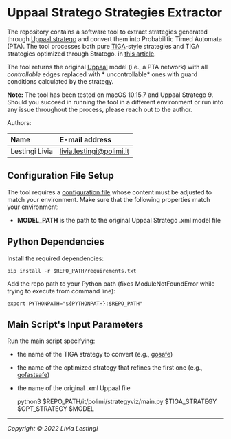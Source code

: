 Uppaal Stratego Strategies Extractor
====================================

The repository contains a software tool to extract strategies generated through [Uppaal stratego][stratego] and convert
them into Probabilitic Timed Automata (PTA). The tool processes both pure [TIGA][tiga]-style strategies and TIGA
strategies optimized through Stratego. in [this article][paper2].

The tool returns the original [Uppaal][uppaal] model (i.e., a PTA network) with all *controllable* edges replaced with *
uncontrollable* ones with guard conditions calculated by the strategy.

**Note:** The tool has been tested on macOS 10.15.7 and Uppaal Stratego 9. Should you succeed in running the tool in a different
environment or run into any issue throughout the process, please reach out to the author.

Authors:

| Name              | E-mail address           |
|:----------------- |:-------------------------|
| Lestingi Livia    | livia.lestingi@polimi.it |

Configuration File Setup
-----------

The tool requires a [configuration file](resources/config/config.ini) whose content must be adjusted to match your
environment.
Make sure that the following properties match your environment:

- **MODEL_PATH** is the path to the original Uppaal Stratego .xml model file

Python Dependencies
-----------

Install the required dependencies:

	pip install -r $REPO_PATH/requirements.txt

Add the repo path to your Python path (fixes ModuleNotFoundError while trying to execute from command line):

	export PYTHONPATH="${PYTHONPATH}:$REPO_PATH"

Main Script's Input Parameters
-----------

Run the main script specifying: 
- the name of the TIGA strategy to convert (e.g., [gosafe](resources/strategies/gosafe.txt))
- the name of the optimized strategy that refines the first one (e.g., [gofastsafe](resources/strategies/gofastsafe.json))
- the name of the original .xml Uppaal file

	python3 $REPO_PATH/it/polimi/strategyviz/main.py $TIGA_STRATEGY $OPT_STRATEGY $MODEL

---

*Copyright &copy; 2022 Livia Lestingi*

[paper1]: https://doi.org/10.4204/EPTCS.319.2

[paper2]: https://doi.org/10.1007/978-3-030-58768-0_17

[paper3]: https://doi.org/10.1109/SMC42975.2020.9283204

[paper4]: https://doi.org/10.1109/ACCESS.2021.3117852

[uppaal]: https://uppaal.org/

[stratego]: https://people.cs.aau.dk/~marius/stratego/

[tiga]: https://uppaal.org/features/#tiga